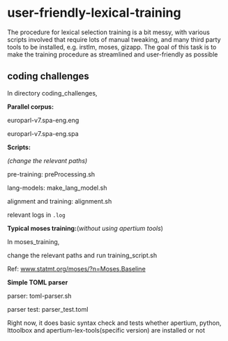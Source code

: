 # user-friendly-lexical-training

The procedure for lexical selection training is a bit messy, with various scripts involved that require lots of manual tweaking, and many third party tools to be installed, e.g. irstlm, moses, gizapp. The goal of this task is to make the training procedure as streamlined and user-friendly as possible

## coding challenges

In directory coding_challenges,

**Parallel corpus:**

europarl-v7.spa-eng.eng

europarl-v7.spa-eng.spa

**Scripts:**

*(change the relevant paths)*

pre-training: preProcessing.sh

lang-models: make_lang_model.sh

alignment and training: alignment.sh

relevant logs in `.log`

**Typical moses training:**(*without using apertium tools*)

In moses_training,

change the relevant paths and run training_script.sh

Ref: www.statmt.org/moses/?n=Moses.Baseline

**Simple TOML parser**

parser: toml-parser.sh

parser test: parser_test.toml

Right now, it does basic syntax check and tests whether apertium, python, lttoolbox and apertium-lex-tools(specific version) are installed or not
